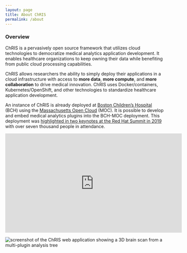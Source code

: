 ```yaml
---
layout: page
title: About ChRIS
permalink: /about
---
```


<div class="row justify-content-between">
<div class="col-md-7 pr-5">

<h3>Overview</h3>

<p>ChRIS is a pervasively open source framework that utilizes cloud technologies to democratize medical analytics application development. It enables healthcare organizations to keep owning their data while benefiting from public cloud processing capabilities. 
</p>
<p>ChRIS allows researchers the ability to simply deploy their applications in a cloud infrastructure with access to <strong>more data</strong>, <strong>more compute</strong>, and <strong>more collaboration</strong> to drive medical innovation. ChRIS uses Docker/containers, Kubernetes/OpenShift, and other technologies to standardize healthcare application development.</p>

<p>
An instance of ChRIS is already deployed at <a href="https://www.fnndsc.org/">Boston Children’s Hospital</a> (BCH) using the <a href="https://massopen.cloud">Massachusetts Open Cloud</a> (MOC). It is possible to develop and embed medical analytics plugins into the BCH-MOC deployment. This deployment was <a href="https://www.dotmed.com/news/story/42972?p_begin=0">highlighted in two keynotes at the Red Hat Summit in 2019</a> with over seven thousand people in attendance.</p>

</div>

<div class="col-md-5">

<iframe width="560" height="315" src="https://www.youtube-nocookie.com/embed/e3QJjLwVwQo" frameborder="0" allow="accelerometer; autoplay; encrypted-media; gyroscope; picture-in-picture" allowfullscreen></iframe>


<p><img src="{{site.baseurl}}/assets/images/chris-screenshot.jpg" alt="screenshot of the ChRIS web application showing a 3D brain scan from a multi-plugin analysis tree" /></p>

</div>
</div>
